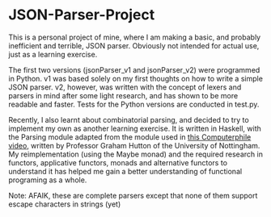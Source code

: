 # JSON-Parser-Project
This is a personal project of mine, where I am making a basic, and probably inefficient and terrible, JSON parser. Obviously not intended for actual use, just as a learning exercise.

The first two versions (jsonParser_v1 and jsonParser_v2) were programmed in Python. v1 was based solely on my first thoughts on how to write a simple JSON parser. v2, however, was written with the concept of lexers and parsers in mind after some light research, and has shown to be more readable and faster. Tests for the Python versions are conducted in test.py.

Recently, I also learnt about combinatorial parsing, and decided to try to implement my own as another learning exercise. It is written in Haskell, with the Parsing module adapted from the module used in [this Computerphile video](https://www.youtube.com/watch?v=dDtZLm7HIJs), written by Professor Graham Hutton of the University of Nottingham. My reimplementation (using the Maybe monad) and the required research in functors, applicative functors, monads and alternative functors to understand it has helped me gain a better understanding of functional programing as a whole.

Note: AFAIK, these are complete parsers except that none of them support escape characters in strings (yet)